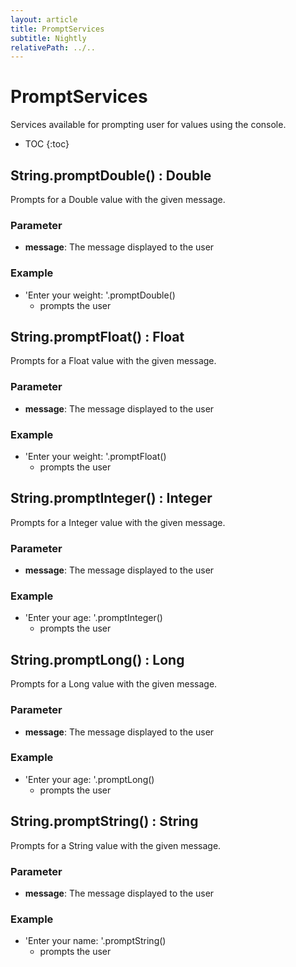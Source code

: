 ```yaml
---
layout: article
title: PromptServices
subtitle: Nightly
relativePath: ../..
---
```


<!--
/********************************************************************************
** Copyright (c) 2015 Obeo.
** All rights reserved. This program and the accompanying materials
** are made available under the terms of the Eclipse Public License v1.0
** which accompanies this distribution, and is available at
** http://www.eclipse.org/legal/epl-v10.html
**
** Contributors:
**    Stephane Begaudeau (Obeo) - initial API and implementation
*********************************************************************************/
-->

# PromptServices

Services available for prompting user for values using the console.

* TOC
{:toc}

## String.promptDouble() : Double

Prompts for a Double value with the given message.

### Parameter

* **message**: The message displayed to the user

### Example

* 'Enter your weight: '.promptDouble()
  * prompts the user

## String.promptFloat() : Float

Prompts for a Float value with the given message.

### Parameter

* **message**: The message displayed to the user

### Example

* 'Enter your weight: '.promptFloat()
  * prompts the user

## String.promptInteger() : Integer

Prompts for a Integer value with the given message.

### Parameter

* **message**: The message displayed to the user

### Example

* 'Enter your age: '.promptInteger()
  * prompts the user

## String.promptLong() : Long

Prompts for a Long value with the given message.

### Parameter

* **message**: The message displayed to the user

### Example

* 'Enter your age: '.promptLong()
  * prompts the user

## String.promptString() : String

Prompts for a String value with the given message.

### Parameter

* **message**: The message displayed to the user

### Example

* 'Enter your name: '.promptString()
  * prompts the user



